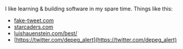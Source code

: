 I like learning & building software in my spare time.
Things like this:

- [fake-tweet.com](fake-tweet.com)
- [starcaders.com](starcaders.com)
- [luishauenstein.com/best/](luishauenstein.com/best)
- [https://twitter.com/depeg_alert](https://twitter.com/depeg_alert)
